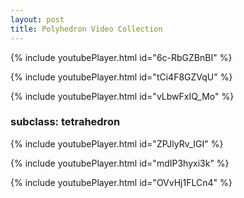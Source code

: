 ```yaml
---
layout: post
title: Polyhedron Video Collection
---
```


{% include youtubePlayer.html id="6c-RbGZBnBI" %}

{% include youtubePlayer.html id="tCi4F8GZVqU" %}

{% include youtubePlayer.html id="vLbwFxIQ_Mo" %}

### subclass: tetrahedron

{% include youtubePlayer.html id="ZPJlyRv_IGI" %}

{% include youtubePlayer.html id="mdIP3hyxi3k" %}

{% include youtubePlayer.html id="OVvHj1FLCn4" %}
